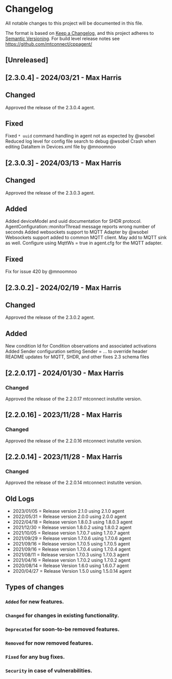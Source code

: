 # Changelog
All notable changes to this project will be documented in this file.

The format is based on [Keep a Changelog](https://keepachangelog.com/en/),
and this project adheres to [Semantic Versioning](https://semver.org/spec/v2.0.0.html).
For build level release notes see https://github.com/mtconnect/cppagent/

## [Unreleased] 

## [2.3.0.4] - 2024/03/21 - Max Harris
## Changed
Approved the release of the 2.3.0.4 agent.
## Fixed
Fixed `* uuid` command handling in agent not as expected by @wsobel
Reduced log level for config file search to debug @wsobel
Crash when editing DataItem in Devices.xml file by @mnoomnoo

## [2.3.0.3] - 2024/03/13 - Max Harris
## Changed
Approved the release of the 2.3.0.3 agent.
## Added
Added deviceModel and uuid documentation for SHDR protocol.
AgentConfiguration::monitorThread message reports wrong number of seconds
Added websockets support to MQTT Adapter by @wsobel
Websockets support added to common MQTT client. May add to MQTT sink as well.
Configure using MqttWs = true in agent.cfg for the MQTT adapter.
## Fixed
Fix for issue 420 by @mnoomnoo

## [2.3.0.2] - 2024/02/19 - Max Harris
## Changed
Approved the release of the 2.3.0.2 agent.
## Added
New condition Id for Condition observations and associated activations
Added Sender configuration setting Sender = ... to override header
README updates for MQTT, SHDR, and other fixes
2.3 schema files

## [2.2.0.17] - 2024/01/30 - Max Harris
### Changed
Approved the release of the 2.2.0.17 mtconnect instutite version.

## [2.2.0.16] - 2023/11/28 - Max Harris
### Changed
Approved the release of the 2.2.0.16 mtconnect instutite version.

## [2.2.0.14] - 2023/11/28 - Max Harris
### Changed
Approved the release of the 2.2.0.14 mtconnect instutite version.

## Old Logs
- 2023/01/05 = Release version 2.1.0 using 2.1.0 agent
- 2022/05/31 = Release version 2.0.0 using 2.0.0 agent
- 2022/04/18 = Release version 1.8.0.3 using 1.8.0.3 agent
- 2021/12/30 = Release version 1.8.0.2 using 1.8.0.2 agent
- 2021/10/05 = Release version 1.7.0.7 using 1.7.0.7 agent
- 2021/09/29 = Release version 1.7.0.6 using 1.7.0.6 agent
- 2021/09/16 = Release version 1.7.0.5 using 1.7.0.5 agent
- 2021/09/16 = Release version 1.7.0.4 using 1.7.0.4 agent
- 2021/08/11 = Release version 1.7.0.3 using 1.7.0.3 agent
- 2021/04/16 = Release version 1.7.0.2 using 1.7.0.2 agent
- 2020/08/14 = Release Version 1.6.0 using 1.6.0.7 agent
- 2020/04/27 = Release Version 1.5.0 using 1.5.0.14 agent

## Types of changes
### `Added` for new features.
### `Changed` for changes in existing functionality.
### `Deprecated` for soon-to-be removed features.
### `Removed` for now removed features.
### `Fixed` for any bug fixes.
### `Security` in case of vulnerabilities.